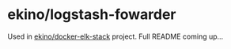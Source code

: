 # ekino/logstash-fowarder

Used in [ekino/docker-elk-stack](https://github.com/ekino/docker-elk-stack)
project. Full README coming up...